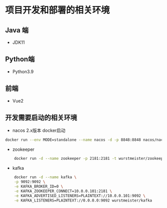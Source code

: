 # 项目开发和部署的相关环境
## Java 端
+ JDK11

## Python端
+ Python3.9

## 前端
+ Vue2

## 开发需要启动的相关环境
 + nacos 2.x版本 docker启动 
 ```bash 
 docker run --env MODE=standalone --name nacos -d -p 8848:8848 nacos/nacos-server
 ```
 + zookeeper
```bash
    docker run -d --name zookeeper -p 2181:2181 -t wurstmeister/zookeeper
```
+ kafka
```bash
    docker run -d --name kafka \
    -p 9092:9092 \
    -e KAFKA_BROKER_ID=0 \
    -e KAFKA_ZOOKEEPER_CONNECT=10.0.0.101:2181 \
    -e KAFKA_ADVERTISED_LISTENERS=PLAINTEXT://10.0.0.101:9092 \
    -e KAFKA_LISTENERS=PLAINTEXT://0.0.0.0:9092 wurstmeister/kafka
```
